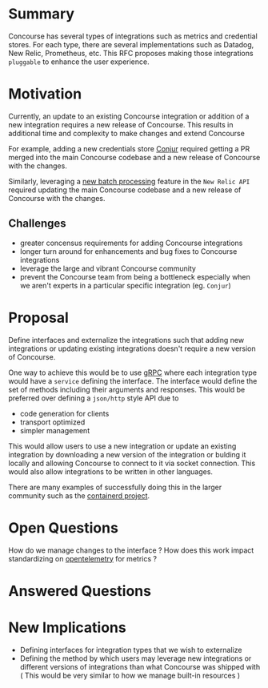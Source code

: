 # Summary

Concourse has several types of integrations such as metrics and credential stores. For each type, there are several implementations such as Datadog, New Relic, Prometheus, etc.
This RFC proposes making those integrations `pluggable` to enhance the user experience.

# Motivation

Currently, an update to an existing Concourse integration or addition of a new integration requires a new release of Concourse. 
This results in additional time and complexity to make changes and extend Concourse 

For example, adding a new credentials store [Conjur](https://github.com/concourse/concourse/pull/4693) required getting a PR merged into the main Concourse codebase and a new release of Concourse with the changes.

Similarly, leveraging a [new batch processing](https://github.com/concourse/concourse/pull/4698) feature in the `New Relic API` required updating the main Concourse codebase and a new release of Concourse with the changes.


## Challenges
- greater concensus requirements for adding Concourse integrations
- longer turn around for enhancements and bug fixes to Concourse integrations
- leverage the large and vibrant Concourse community
- prevent the Concourse team from being a bottleneck especially when we aren't experts in a particular specific integration (eg. `Conjur`)

# Proposal

Define interfaces and externalize the integrations such that adding new integrations or updating existing integrations doesn't require a new version of Concourse.

One way to achieve this would be to use [gRPC](https://grpc.io/) where each integration type would have a `service` defining the interface. 
The interface would define the set of methods including their arguments and responses. 
This would be preferred over defining a `json/http` style API due to
- code generation for clients
- transport optimized
- simpler management 

This would allow users to use a new integration or update an existing integration by downloading a new version of the integration or bulding it locally and allowing Concourse to connect to it via socket connection. 
This would also allow integrations to be written in other languages.

There are many examples of successfully doing this in the larger community such as the [containerd project](https://www.slideshare.net/Docker/driving-containerd-oprations-with-grpc). 

# Open Questions

How do we manage changes to the interface ?
How does this work impact standardizing on [opentelemetry](https://github.com/concourse/concourse/pull/5104) for metrics ?


# Answered Questions

# New Implications

- Defining interfaces for integration types that we wish to externalize
- Defining the method by which users may leverage new integrations or different versions of integrations than what Concourse was shipped with ( This would be very similar to how we manage built-in resources )

